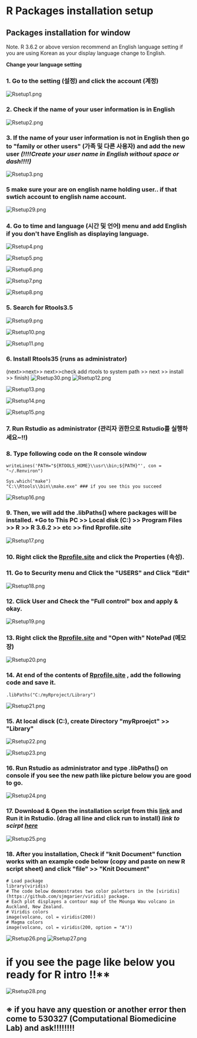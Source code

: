 # R Packages installation setup

## Packages installation for window

Note. R 3.6.2 or above version recommend an English language setting if you are using Korean as your display language change to English.

**Change your language setting**

### 1. Go to the setting (설정) and click the account (계정)

   ![Rsetup1.png](https://www.dropbox.com/s/q7jg4wp51xgol71/Rsetup1.png?dl0&raw=1)

### 2. Check if the name of your user information is in English

   ![Rsetup2.png](https://www.dropbox.com/s/jv1h1vm65vobnpb/Rsetup2.png?dl0&raw=1)

### 3. If the name of your user information is not in English then go to "family or other users" (가족 및 다른 사용자) and add the new user ***(!!!!Create your user name in English without space or dash!!!!)***

   ![Rsetup3.png](https://www.dropbox.com/s/f5liwsfk7zpqtg1/Rsetup3.png?dl0&raw=1)

### 5 make sure your are on english name holding user.. if that swtich account to english name account.
   ![Rsetup29.png](https://www.dropbox.com/s/vqecvqfbjn4vg95/Rsetup29.png?dl0&raw=1)

### 4. Go to time and language (시간 및 언어) menu and add English if you don't have English as displaying language.

   ![Rsetup4.png](https://www.dropbox.com/s/uohqpy245je8uu6/Rsetup4.png?dl0&raw=1)

   ![Rsetup5.png](https://www.dropbox.com/s/z9mq2nszm8gfwh8/Rsetup5.png?dl0&raw=1)
 
   ![Rsetup6.png](https://www.dropbox.com/s/o0w119jt9xvtu2t/Rsetup6.png?dl0&raw=1)

   ![Rsetup7.png](https://www.dropbox.com/s/n1d7a7hleholbg4/Rsetup7.png?dl0&raw=1)

   ![Rsetup8.png](https://www.dropbox.com/s/xritq2cgyn12bzm/Rsetup8.png?dl0&raw=1)

### 5. Search for Rtools3.5 

   ![Rsetup9.png](https://www.dropbox.com/s/5ivxumvwprrr29v/Rsetup9.png?dl0&raw=1)

   ![Rsetup10.png](https://www.dropbox.com/s/96eecayolgcea52/Rsetup10.png?dl0&raw=1)

   ![Rsetup11.png](https://www.dropbox.com/s/orw1mgvoglu4yjz/Rsetup11.png?dl0&raw=1)

### 6. Install Rtools35 (runs as administrator)

(next>>next>> next>>check add rtools to system path >> next >> install >> finish)
![Rsetup30.png](https://www.dropbox.com/s/te88gnvvs8l1dvf/Rsetup30.png?dl0&raw=1)
![Rsetup12.png](https://www.dropbox.com/s/3kqy739e8fnqi6z/Rsetup12.png?dl0&raw=1)

![Rsetup13.png](https://www.dropbox.com/s/myalqrh6nl29aoy/Rsetup13.png?dl0&raw=1)

![Rsetup14.png](https://www.dropbox.com/s/453xbfthgyw9ap5/Rsetup14.png?dl0&raw=1)

![Rsetup15.png](https://www.dropbox.com/s/tragj2n29guy24p/Rsetup15.png?dl0&raw=1)

### 7. Run Rstudio as administrator (관리자 권한으로 Rstudio를 실행하세요~!!)
### 8. Type following code on the R console window

```
writeLines('PATH="${RTOOLS_HOME}\\usr\\bin;${PATH}"', con = "~/.Renviron")
```

```
Sys.which("make")
"C:\\Rtools\\bin\\make.exe" ### if you see this you succeed
```
![Rsetup16.png](https://www.dropbox.com/s/jnahsj1acpcaxiw/Rsetup16.png?dl0&raw=1)

### 9. Then, we will add the .libPaths() where packages will be installed. ***Go to This PC >> Local disk (C:) >> Program Files >> R >> R 3.6.2 >> etc >> find Rprofile.site**

   ![Rsetup17.png](https://www.dropbox.com/s/jblidtsx20jsi3b/Rsetup17.png?dl0&raw=1)

### 10. Right click the [Rprofile.site](http://rprofile.site) and click the Properties (속성). 
### 11. Go to Security menu and Click the "USERS" and Click "Edit" 

   ![Rsetup18.png](https://www.dropbox.com/s/yh7hbctnev37m2q/Rsetup18.png?dl0&raw=1)

### 12. Click User and Check the "Full control" box and apply & okay. 

   ![Rsetup19.png](https://www.dropbox.com/s/ko6b9yyc92xa6su/Rsetup19.png?dl0&raw=1)

### 13. Right click the [Rprofile.site](http://rprofile.site) and "Open with" NotePad (메모장)

   ![Rsetup20.png](https://www.dropbox.com/s/tfk651xqqshdpqg/Rsetup20.png?dl0&raw=1)

### 14. At end of the contents of [Rprofile.site](http://rprofile.site) , add the following code and save it.
    
    .libPaths("C:/myRproject/Library")
    

   ![Rsetup21.png](https://www.dropbox.com/s/mo82kzuv4c3cv0e/Rsetup21.png?dl0&raw=1)

### 15. At local disck (C:), create Directory "myRproejct" >> "Library" 

   ![Rsetup22.png](https://www.dropbox.com/s/2yhc7s0xtajbzvu/Rsetup22.png?dl0&raw=1)

   ![Rsetup23.png](https://www.dropbox.com/s/5qgawjygduv75em/Rsetup23.png?dl0&raw=1)

### 16. Run Rstudio as administrator and type **.libPaths()** on console if you see the new path like picture below you are good to go. 

   ![Rsetup24.png](https://www.dropbox.com/s/sr51bcapgqv5466/Rsetup24.png?dl0&raw=1)

### 17. Download & Open the installation script from this [link](https://www.dropbox.com/s/yqq7qhc7ig89rrh/Installation_script.R?dl=1) and Run it in Rstudio. (drag all line and click run to install) ***link to scirpt [here](https://www.dropbox.com/s/yqq7qhc7ig89rrh/Installation_script.R?dl=1)***

   ![Rsetup25.png](https://www.dropbox.com/s/yxz8gs8ej1ddn3j/Rsetup25.png?dl0&raw=1)

### 18. After you installation, Check if "knit Document" function works with an example code below (copy and paste on new R script sheet) and click "file" >> "Knit Document"

    
    # Load package
    library(viridis)
    # The code below deomostrates two color paletters in the [viridis](https://github.com/sjmgarier/viridis) package.
    # Each plot displayes a contour map of the Mounga Wau volcano in Auckland, New Zealand.
    # Viridis colors
    image(volcano, col = viridis(200))
    # Magma colors
    image(volcano, col = viridis(200, option = "A")) 
    
   ![Rsetup26.png](https://www.dropbox.com/s/ce7ie14w698ndv2/Rsetup26.png?dl0&raw=1)
   ![Rsetup27.png](https://www.dropbox.com/s/822dtyrxm2kf4ef/Rsetup27.png?dl0&raw=1)
   
   
   
# if you see the page like below you ready for R intro !!**
   ![Rsetup28.png](https://www.dropbox.com/s/696rh9hlhgcjqj8/Rsetup28.png?dl0&raw=1)







## ※ if you have any question or another error then come to 530327 (Computational Biomedicine Lab) and ask!!!!!!!!
